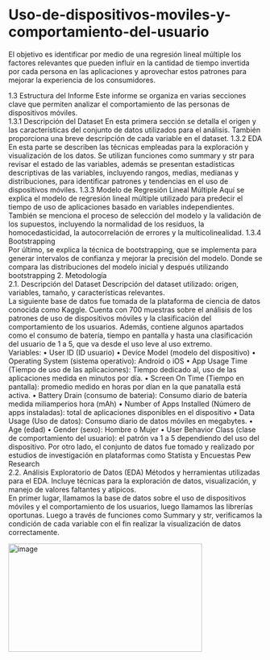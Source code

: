 # Uso-de-dispositivos-moviles-y-comportamiento-del-usuario
El objetivo es identificar por medio de una regresión lineal múltiple los factores relevantes que pueden influir en la cantidad de tiempo  invertida por cada persona en las aplicaciones y aprovechar estos patrones para mejorar la  experiencia de los consumidores.

1.3 Estructura del Informe 
Este informe se organiza en varias secciones clave que permiten analizar el 
comportamiento de las personas de dispositivos móviles.  
1.3.1 Descripción del Dataset 
En esta primera sección se detalla el origen y las características del conjunto de datos 
utilizados para el análisis. También proporciona una breve descripción de cada variable en el 
dataset. 
1.3.2 EDA 
En esta parte se describen las técnicas empleadas para la exploración y visualización de 
los datos. Se utilizan funciones como summary y str para revisar el estado de las variables, 
además se presentan estadísticas descriptivas de las variables, incluyendo rangos, medias, 
medianas y distribuciones, para identificar patrones y tendencias en el uso de dispositivos 
móviles. 
1.3.3 Modelo de Regresión Lineal Múltiple 
Aquí se explica el modelo de regresión lineal múltiple utilizado para predecir el tiempo 
de uso de aplicaciones basado en variables independientes. También se menciona el proceso de 
selección del modelo y la validación de los supuestos, incluyendo la normalidad de los residuos, 
la homocedasticidad, la autocorrelación de errores y la multicolinealidad. 
1.3.4 Bootstrapping   
Por último, se explica la técnica de bootstrapping, que se implementa para generar 
intervalos de confianza y mejorar la precisión del modelo. Donde se compara las distribuciones 
del modelo inicial y después utilizando bootstrapping 
2. Metodología  
2.1. Descripción del Dataset Descripción del dataset utilizado: origen, variables, tamaño, 
y características relevantes.  
La siguiente base de datos fue tomada de la plataforma de ciencia de datos conocida 
como Kaggle. Cuenta con 700 muestras sobre el análisis de los patrones de uso de dispositivos 
móviles y la clasificación del comportamiento de los usuarios. Además, contiene algunos 
apartados como el consumo de batería, tiempo en pantalla y hasta una clasificación del usuario 
de 1 a 5, que va desde el uso leve al uso extremo.  
Variables: 
• User ID (ID usuario) 
• Device Model (modelo del dispositivo) 
• Operating System (sistema operativo): Android o iOS 
• App Usage Time (Tiempo de uso de las aplicaciones):  Tiempo dedicado al, 
uso de las aplicaciones medida en minutos por día. 
• Screen On Time (Tiempo en pantalla):  promedio medido en horas por dían en 
la que panatalla está activa. 
• Battery Drain (consumo de bateria): Consumo diario de batería medida 
miliamperios hora (mAh) 
• Number of Apps Installed (Número de apps instaladas): total de aplicaciones 
disponibles en el dispositivo 
• Data Usage (Uso de datos): Consumo diario de datos móviles en megabytes. 
• Age (edad) 
• Gender (sexo): Hombre o Mujer 
• User Behavior Class (clase de comportamiento del usuario): el patrón va 1 a 5 
dependiendo del uso del dispositivo. 
Por otro lado, el conjunto de datos fue tomado y realizado por estudios de investigación 
en plataformas como Statista y Encuestas Pew Research  
2.2. Análisis Exploratorio de Datos (EDA) Métodos y herramientas utilizadas para el 
EDA. Incluye técnicas para la exploración de datos, visualización, y manejo de valores faltantes 
y atípicos.  
En primer lugar, llamamos la base de datos sobre el uso de dispositivos móviles y el 
comportamiento de los usuarios, luego llamamos las librerías oportunas.  Luego a través de 
funciones como Summary y str, verificamos la condición de cada variable con el fin realizar la 
visualización de datos correctamente. 


<img width="384" height="215" alt="image" src="https://github.com/user-attachments/assets/870c5d20-4223-4559-adea-a80975a85932" />

